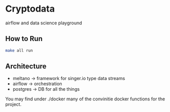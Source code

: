 # Cryptodata

airflow and data science playground

## How to Run

```bash
make all run
```

## Architecture

- meltano -> framework for singer.io type data streams
- airflow -> orchestration
- postgres -> DB for all the things

You may find under ./docker many of the convinitie docker functions for the project.
